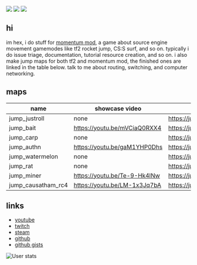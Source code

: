 ![](https://media.discordapp.net/attachments/285188007353516033/892642758865604648/cool.jpg?width=150&height=150) ![](https://yt3.ggpht.com/ytc/AKedOLRdPkDUJzpQOM6jH-K46aOZ--53ZVrpIlQ-gnGq=s150-c-k-c0x00ffffff-no-rj) ![](https://static-cdn.jtvnw.net/jtv_user_pictures/7df202ec-b0f9-432f-a27e-18b7eafdb425-profile_image-150x150.png)


## hi

im hex, i do stuff for [momentum mod](https://github.com/momentum-mod), a game about source engine movement gamemodes like tf2 rocket jump, CS:S surf, and so on. typically i do issue triage, documentation, tutorial resource creation, and so on. i also make jump maps for both tf2 and momentum mod, the finished ones are linked in the table below. talk to me about routing, switching, and computer networking.

## maps

| name               | showcase video               | forum post                                 |
| ------------------ | ---------------------------- | ------------------------------------------ |
| jump_justroll      | none                         | https://jump.tf/forum/index.php/topic,3306 |
| jump_bait          | https://youtu.be/mVCiaQ0RXX4 | https://jump.tf/forum/index.php/topic,3254 |
| jump_carp          | none                         | https://jump.tf/forum/index.php/topic,3253 |
| jump_authn         | https://youtu.be/gaM1YHP0Dhs | https://jump.tf/forum/index.php/topic,3169 |
| jump_watermelon    | none                         | https://jump.tf/forum/index.php/topic,3147 |
| jump_rat           | none                         | https://jump.tf/forum/index.php/topic,3106 |
| jump_miner         | https://youtu.be/Te-9-Hk4lNw | https://jump.tf/forum/index.php/topic,3056 |
| jump_causatham_rc4 | https://youtu.be/LM-1x3Jq7bA | https://jump.tf/forum/index.php/topic,3338.0.html |

## links

- [youtube](https://www.youtube.com/channel/UCWyS3zD8TR_vF3-6Bu-T1yg)
- [twitch](https://www.twitch.tv/hexhexhexhexhexhexhexhex)
- [steam](https://steamcommunity.com/id/hexhexhexhexhexhexhexhexhexhex/)
- [github](https://www.duckduckgo.com)
- [github gists](https://gist.github.com/hexaflexahexagon)

![User stats](https://github-readme-stats.vercel.app/api?username=hexaflexahexagon&?count_private=true&show_icons=true&theme=tokyonight&border_color=628FDA&border_radius=20&include_all_commits=true&custom_title=hex%27s%20GitHub%20Stats)
